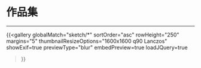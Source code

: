 # 作品集
***
{{<gallery
    globalMatch="sketch/*"
    sortOrder="asc"
    rowHeight="250"
    margins="5"
    thumbnailResizeOptions="1600x1600 q90 Lanczos"
    showExif=true
	previewType="blur"
    embedPreview=true
    loadJQuery=true
>}}
